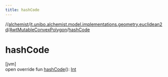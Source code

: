 ```yaml
---
title: hashCode
---
```

//[alchemist](../../../index.html)/[it.unibo.alchemist.model.implementations.geometry.euclidean2d](../index.html)/[AwtMutableConvexPolygon](index.html)/[hashCode](hash-code.html)



# hashCode



[jvm]\
open override fun [hashCode](hash-code.html)(): [Int](https://kotlinlang.org/api/latest/jvm/stdlib/kotlin/-int/index.html)




